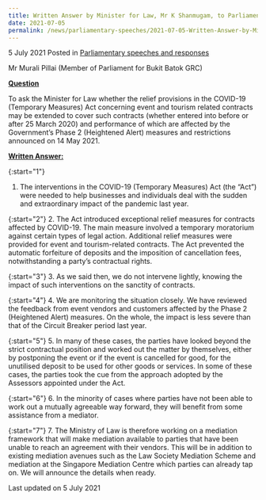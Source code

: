 ```yaml
---
title: Written Answer by Minister for Law, Mr K Shanmugam, to Parliamentary Question on COVID-19 (Temporary Measures) Act concerning event and tourism related contracts 
date: 2021-07-05
permalink: /news/parliamentary-speeches/2021-07-05-Written-Answer-by-Minister-for-Law-Mr-K-Shanmugam-to-PQ-on-COVID-19-Temporary-Measures-Act-Concerning-Event-and-Tourism-Related-Contracts 
---
```


5 July 2021 Posted in [Parliamentary speeches and responses](/news/parliamentary-speeches)

Mr Murali Pillai (Member of Parliament for Bukit Batok GRC)
  
**<b><u>Question</u></b>**  

To ask the Minister for Law whether the relief provisions in the COVID-19 (Temporary Measures) Act concerning event and tourism related contracts may be extended to cover such contracts (whether entered into before or after 25 March 2020) and performance of which are affected by the Government’s Phase 2 (Heightened Alert) measures and restrictions announced on 14 May 2021.

**<b><u>Written Answer:</u></b>**  

{:start="1"}
1.	The interventions in the COVID-19 (Temporary Measures) Act (the “Act”) were needed to help businesses and individuals deal with the sudden and extraordinary impact of the pandemic last year. 

{:start="2"}
2.	The Act introduced exceptional relief measures for contracts affected by COVID-19. The main measure involved a temporary moratorium against certain types of legal action. Additional relief measures were provided for event and tourism-related contracts. The Act prevented the automatic forfeiture of deposits and the imposition of cancellation fees, notwithstanding a party’s contractual rights. 

{:start="3"}
3.	As we said then, we do not intervene lightly, knowing the impact of such interventions on the sanctity of contracts. 

{:start="4"}
4.	We are monitoring the situation closely. We have reviewed the feedback from event vendors and customers affected by the Phase 2 (Heightened Alert) measures.  On the whole, the impact is less severe than that of the Circuit Breaker period last year.  

{:start="5"}
5.	In many of these cases, the parties have looked beyond the strict contractual position and worked out the matter by themselves, either by postponing the event or if the event is cancelled for good, for the unutilised deposit to be used for other goods or services. In some of these cases, the parties took the cue from the approach adopted by the Assessors appointed under the Act. 

{:start="6"}
6.	In the minority of cases where parties have not been able to work out a mutually agreeable way forward, they will benefit from some assistance from a mediator. 

{:start="7"}
7.	The Ministry of Law is therefore working on a mediation framework that will make mediation available to parties that have been unable to reach an agreement with their vendors. This will be in addition to existing mediation avenues such as the Law Society Mediation Scheme and mediation at the Singapore Mediation Centre which parties can already tap on. We will announce the details when ready. 

<p class="right-side-updated">Last updated on 5 July 2021</p>
